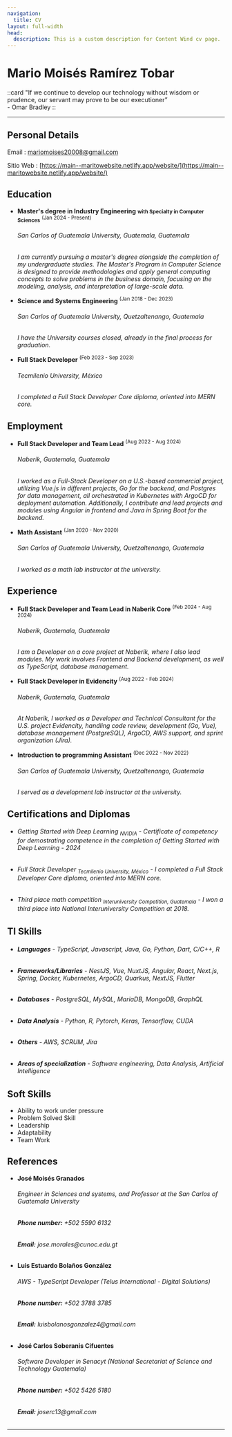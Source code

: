 ```yaml
---
navigation:
  title: CV
layout: full-width
head:
  description: This is a custom description for Content Wind cv page.
---
```

Mario Moisés Ramírez Tobar
==========================

::card
"If we continue to develop our technology without wisdom or prudence, our servant may prove to be our executioner”</br>- Omar Bradley
::

----

Personal Details
---------
Email
: mariomoises20008@gmail.com

Sitio Web
: [https://main--maritowebsite.netlify.app/website/](https://main--maritowebsite.netlify.app/website/)

Education
---------
- **Master's degree in Industry Engineering** <small>**with Specialty in Computer Sciences**</small> <sup>(Jan 2024 - Present)</sup> 
  <h6>San Carlos of Guatemala University, Guatemala, Guatemala</h6> 
  <i>I am currently pursuing a master's degree alongside the completion of my undergraduate studies. The Master's Program in Computer Science is designed to provide methodologies and apply general computing concepts to solve problems in the business domain, focusing on the modeling, analysis, and interpretation of large-scale data.</i>

- **Science and Systems Engineering** <sup>(Jan 2018 - Dec 2023)</sup> 
  <h6>San Carlos of Guatemala University, Quetzaltenango, Guatemala</h6> 
  <i>I have the University courses closed, already in the final process for graduation.</i>

- **Full Stack Developer** <sup>(Feb 2023 - Sep 2023)</sup> 
  <h6>Tecmilenio University, México</h6> 
  <i>I completed a Full Stack Developer Core diploma, oriented into MERN core.</i>

Employment
----------
- **Full Stack Developer and Team Lead** <sup>(Aug 2022 - Aug 2024)</sup> 
  <h6>Naberik, Guatemala, Guatemala</h6> 
  <i>I worked as a Full-Stack Developer on a U.S.-based commercial project, utilizing Vue.js in different projects, Go for the backend, and Postgres for data management, all orchestrated in Kubernetes with ArgoCD for deployment automation. Additionally, I contribute and lead projects and modules using Angular in frontend and Java in Spring Boot for the backend.</i>

- **Math Assistant** <sup>(Jan 2020 - Nov 2020)</sup> 
  <h6>San Carlos of Guatemala University, Quetzaltenango, Guatemala</h6> 
  <i>I worked as a math lab instructor at the university.</i>

Experience
-------------
- **Full Stack Developer and Team Lead in Naberik Core** <sup>(Feb 2024 - Aug 2024)</sup> 
  <h6>Naberik, Guatemala, Guatemala</h6> 
  <i>I am a Developer on a core project at Naberik, where I also lead modules. My work involves Frontend and Backend development, as well as TypeScript, database management.</i>

- **Full Stack Developer in Evidencity** <sup>(Aug 2022 - Feb 2024)</sup> 
  <h6>Naberik, Guatemala, Guatemala</h6> 
  <i>At Naberik, I worked as a Developer and Technical Consultant for the U.S. project Evidencity, handling code review, development (Go, Vue), database management (PostgreSQL), ArgoCD, AWS support, and sprint organization (Jira).</i>

- **Introduction to programming Assistant** <sup>(Dec 2022 - Nov 2022)</sup>  
  <h6>San Carlos of Guatemala University, Quetzaltenango, Guatemala</h6> 
  <i>I served as a development lab instructor at the university.</i>

Certifications and Diplomas
---------------------------
- <h6>Getting Started with Deep Learning <sub>NVIDIA</sub> - <i>Certificate of competency for demostrating competence in the completion of Getting Started with Deep Learning - 2024</i></h6>
- <h6>Full Stack Developer <sub>Tecmilenio University, México</sub> - <i>I completed a Full Stack Developer Core diploma, oriented into MERN core.</i></h6>
- <h6>Third place math competition <sub>Interuniversity Competition, Guatemala</sub> - <i>I won a third place into National Interuniversity Competition at 2018.</i></h6>

TI Skills
------------
- <h6><strong>Languages</strong> - TypeScript, Javascript, Java, Go, Python, Dart, C/C++, R</h6>
- <h6><strong>Frameworks/Libraries</strong> - NestJS, Vue, NuxtJS, Angular, React, Next.js, Spring, Docker, Kubernetes, ArgoCD, Quarkus, NextJS, Flutter</h6>
- <h6><strong>Databases</strong> - PostgreSQL, MySQL, MariaDB, MongoDB, GraphQL</h6>
- <h6><strong>Data Analysis</strong> - Python, R, Pytorch, Keras, Tensorflow, CUDA</h6>
- <h6><strong>Others</strong> - AWS, SCRUM, Jira</h6>
- <h6><strong>Areas of specialization</strong> - Software engineering, Data Analysis, Artificial Intelligence</h6>

Soft Skills
---------
- Ability to work under pressure
- Problem Solved Skill
- Leadership
- Adaptability
- Team Work

References
----------
- **José Moisés Granados**
  <h6>Engineer in Sciences and systems, and Professor at the San Carlos of Guatemala University</h6> 
  <h6><strong><i>Phone number:</i></strong> +502 5590 6132</h6> 
  <h6><strong><i>Email:</i></strong> jose.morales@cunoc.edu.gt</h6>

- **Luis Estuardo Bolaños González**
  <h6>AWS - TypeScript Developer (Telus International - Digital Solutions)</h6> 
  <h6><strong><i>Phone number:</i></strong> +502 3788 3785</h6> 
  <h6><strong><i>Email:</i></strong> luisbolanosgonzalez4@gmail.com</h6>

- **José Carlos Soberanis Cifuentes**
  <h6>Software Developer in Senacyt (National Secretariat of Science and Technology Guatemala)</h6> 
  <h6><strong><i>Phone number:</i></strong> +502 5426 5180</h6> 
  <h6><strong><i>Email:</i></strong> joserc13@gmail.com</h6>

---------